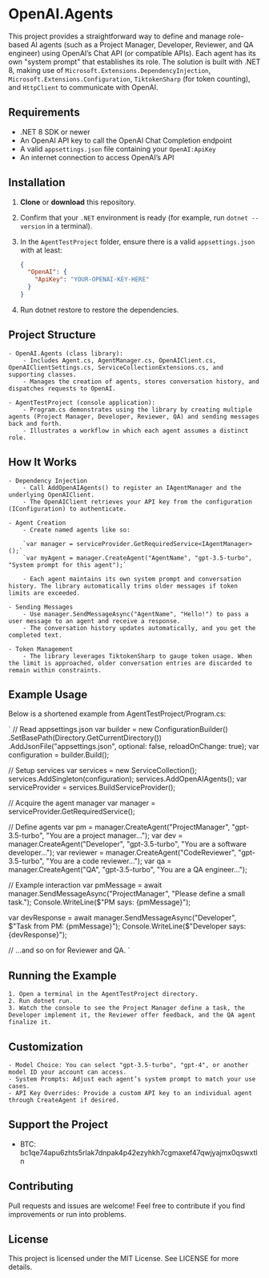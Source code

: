 # OpenAI.Agents

This project provides a straightforward way to define and manage role-based AI agents (such as a Project Manager, Developer, Reviewer, and QA engineer) using OpenAI’s Chat API (or compatible APIs). Each agent has its own "system prompt" that establishes its role. The solution is built with .NET 8, making use of `Microsoft.Extensions.DependencyInjection`, `Microsoft.Extensions.Configuration`, `TiktokenSharp` (for token counting), and `HttpClient` to communicate with OpenAI.

## Requirements

- .NET 8 SDK or newer
- An OpenAI API key to call the OpenAI Chat Completion endpoint
- A valid `appsettings.json` file containing your `OpenAI:ApiKey`
- An internet connection to access OpenAI’s API

## Installation

1. **Clone** or **download** this repository.
2. Confirm that your `.NET` environment is ready (for example, run `dotnet --version` in a terminal).
3. In the `AgentTestProject` folder, ensure there is a valid `appsettings.json` with at least:
   ```json
   {
     "OpenAI": {
       "ApiKey": "YOUR-OPENAI-KEY-HERE"
     }
   }
   ```

4. Run dotnet restore to restore the dependencies.

## Project Structure

    - OpenAI.Agents (class library):
        - Includes Agent.cs, AgentManager.cs, OpenAIClient.cs, OpenAIClientSettings.cs, ServiceCollectionExtensions.cs, and supporting classes.
        - Manages the creation of agents, stores conversation history, and dispatches requests to OpenAI.

    - AgentTestProject (console application):
        - Program.cs demonstrates using the library by creating multiple agents (Project Manager, Developer, Reviewer, QA) and sending messages back and forth.
        - Illustrates a workflow in which each agent assumes a distinct role.

## How It Works

    - Dependency Injection
        - Call AddOpenAIAgents() to register an IAgentManager and the underlying OpenAIClient.
        - The OpenAIClient retrieves your API key from the configuration (IConfiguration) to authenticate.

    - Agent Creation
        - Create named agents like so:

        `var manager = serviceProvider.GetRequiredService<IAgentManager>();`
        `var myAgent = manager.CreateAgent("AgentName", "gpt-3.5-turbo", "System prompt for this agent");`

        - Each agent maintains its own system prompt and conversation history. The library automatically trims older messages if token limits are exceeded.

    - Sending Messages
        - Use manager.SendMessageAsync("AgentName", "Hello!") to pass a user message to an agent and receive a response.
        - The conversation history updates automatically, and you get the completed text.

    - Token Management
        - The library leverages TiktokenSharp to gauge token usage. When the limit is approached, older conversation entries are discarded to remain within constraints.

## Example Usage

Below is a shortened example from AgentTestProject/Program.cs:

`
// Read appsettings.json
var builder = new ConfigurationBuilder()
    .SetBasePath(Directory.GetCurrentDirectory())
    .AddJsonFile("appsettings.json", optional: false, reloadOnChange: true);
var configuration = builder.Build();

// Setup services
var services = new ServiceCollection();
services.AddSingleton<IConfiguration>(configuration);
services.AddOpenAIAgents();
var serviceProvider = services.BuildServiceProvider();

// Acquire the agent manager
var manager = serviceProvider.GetRequiredService<IAgentManager>();

// Define agents
var pm = manager.CreateAgent("ProjectManager", "gpt-3.5-turbo", "You are a project manager...");
var dev = manager.CreateAgent("Developer", "gpt-3.5-turbo", "You are a software developer...");
var reviewer = manager.CreateAgent("CodeReviewer", "gpt-3.5-turbo", "You are a code reviewer...");
var qa = manager.CreateAgent("QA", "gpt-3.5-turbo", "You are a QA engineer...");

// Example interaction
var pmMessage = await manager.SendMessageAsync("ProjectManager", "Please define a small task.");
Console.WriteLine($"PM says: {pmMessage}");

var devResponse = await manager.SendMessageAsync("Developer", $"Task from PM: {pmMessage}");
Console.WriteLine($"Developer says: {devResponse}");

// ...and so on for Reviewer and QA.
`

## Running the Example

    1. Open a terminal in the AgentTestProject directory.
    2. Run dotnet run.
    3. Watch the console to see the Project Manager define a task, the Developer implement it, the Reviewer offer feedback, and the QA agent finalize it.

## Customization

    - Model Choice: You can select "gpt-3.5-turbo", "gpt-4", or another model ID your account can access.
    - System Prompts: Adjust each agent’s system prompt to match your use cases.
    - API Key Overrides: Provide a custom API key to an individual agent through CreateAgent if desired.

## Support the Project

- BTC: bc1qe74apu6zhts5rlak7dnpak4p42ezyhkh7cgmaxef47qwjyajmx0qswxtln

## Contributing

Pull requests and issues are welcome! Feel free to contribute if you find improvements or run into problems.

## License

This project is licensed under the MIT License. See LICENSE for more details.